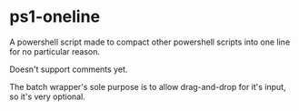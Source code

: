 # ps1-oneline
A powershell script made to compact other powershell scripts into one line for no particular reason.

Doesn't support comments yet.

The batch wrapper's sole purpose is to allow drag-and-drop for it's input, so it's very optional.
